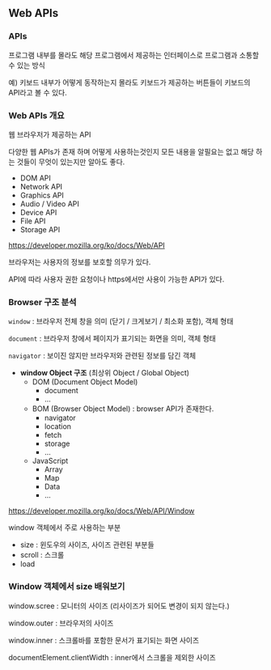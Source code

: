 ## Web APIs

### APIs

프로그램 내부를 몰라도 해당 프로그램에서 제공하는 인터페이스로 프로그램과 소통할 수 있는 방식

예) 키보드 내부가 어떻게 동작하는지 몰라도 키보드가 제공하는 버튼들이 키보드의 API라고 볼 수 있다.

### Web APIs 개요

웹 브라우저가 제공하는 API

다양한 웹 APIs가 존재 하며 어떻게 사용하는것인지 모든 내용을 알필요는 없고 해당 하는 것들이 무엇이 있는지만 알아도 좋다.

- DOM API
- Network API
- Graphics API
- Audio / Video API
- Device API
- File API
- Storage API

https://developer.mozilla.org/ko/docs/Web/API

브라우저는 사용자의 정보를 보호할 의무가 있다.

API에 따라 사용자 권한 요청이나 https에서만 사용이 가능한 API가 있다.

### Browser 구조 분석

`window` : 브라우저 전체 창을 의미 (닫기 / 크게보기 / 최소화 포함), 객체 형태

`document` : 브라우저 창에서 페이지가 표기되는 화면을 의미, 객체 형태

`navigator` : 보이진 않지만 브라우저와 관련된 정보를 담긴 객체

- **window Object 구조** (최상위 Object / Global Object)
  - DOM (Document Object Model)
    - document
    - ...
  - BOM (Browser Object Model) : browser API가 존재한다.
    - navigator
    - location
    - fetch
    - storage
    - ...
  - JavaScript
    - Array
    - Map
    - Data
    - ...

https://developer.mozilla.org/ko/docs/Web/API/Window

window 객체에서 주로 사용하는 부분

- size : 윈도우의 사이즈, 사이즈 관련된 부분들
- scroll : 스크롤
- load

### Window 객체에서 size 배워보기

window.scree : 모니터의 사이즈 (리사이즈가 되어도 변경이 되지 않는다.)

window.outer : 브라우저의 사이즈

window.inner : 스크롤바를 포함한 문서가 표기되는 화면 사이즈

documentElement.clientWidth : inner에서 스크롤을 제외한 사이즈
